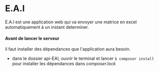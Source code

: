 # E.A.I

E.A.I est une application web qui va envoyer une matrice en excel automatiquement à un instant determiner.

#### Avant de lancer le serveur
il faut installer des dépendances que l'application aura besoin.
- dans le dossier api-EAI, ouvrir le terminal et lancer `$ composer install` pour installer les dépendances dans *composer.lock*
